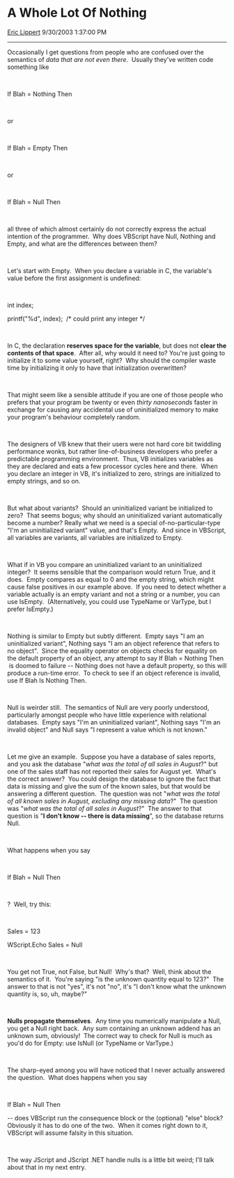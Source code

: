 # A Whole Lot Of Nothing

[Eric Lippert](https://social.msdn.microsoft.com/profile/Eric%20Lippert) 9/30/2003 1:37:00 PM

-----

 

Occasionally I get questions from people who are confused over the semantics of *data that are not even there*.  Usually they've written code something like

 

 

If Blah = Nothing Then

 

 

or

 

 

If Blah = Empty Then

 

 

or

 

 

If Blah = Null Then

 

 

all three of which almost certainly do not correctly express the actual intention of the programmer.  Why does VBScript have Null, Nothing and Empty, and what are the differences between them?

 

 

Let's start with Empty.  When you declare a variable in C, the variable's value before the first assignment is undefined:

 

 

int index;

printf("%d", index);  /\* could print any integer \*/

 

 

In C, the declaration **reserves space for the variable**, but does not **clear the contents of that space**.  After all, why would it need to? You're just going to initialize it to some value yourself, right?  Why should the compiler waste time by initializing it only to have that initialization overwritten?

 

 

That might seem like a sensible attitude if you are one of those people who prefers that your program be twenty or even *thirty nanoseconds* faster in exchange for causing any accidental use of uninitialized memory to make your program's behaviour completely random. 

 

 

The designers of VB knew that their users were not hard core bit twiddling performance wonks, but rather line-of-business developers who prefer a predictable programming environment.  Thus, VB initializes variables as they are declared and eats a few processor cycles here and there.  When you declare an integer in VB, it's initialized to zero, strings are initialized to empty strings, and so on.

 

 

But what about variants?  Should an uninitialized variant be initialized to zero?  That seems bogus; why should an uninitialized variant automatically become a number? Really what we need is a special of-no-particular-type "I'm an uninitialized variant" value, and that's Empty.  And since in VBScript, all variables are variants, all variables are initialized to Empty.

 

 

What if in VB you compare an uninitialized variant to an uninitialized integer?  It seems sensible that the comparison would return True, and it does.  Empty compares as equal to 0 and the empty string, which might cause false positives in our example above.  If you need to detect whether a variable actually is an empty variant and not a string or a number, you can use IsEmpty.  (Alternatively, you could use TypeName or VarType, but I prefer IsEmpty.)

 

 

Nothing is similar to Empty but subtly different.  Empty says "I am an uninitialized variant", Nothing says "I am an object reference that refers to no object".  Since the equality operator on objects checks for equality on the default property of an object, any attempt to say If Blah = Nothing Then  is doomed to failure -- Nothing does not have a default property, so this will produce a run-time error.  To check to see if an object reference is invalid, use If Blah Is Nothing Then.

 

 

Null is weirder still.  The semantics of Null are very poorly understood, particularly amongst people who have little experience with relational databases.  Empty says "I'm an uninitialized variant", Nothing says "I'm an invalid object" and Null says "I represent a value which is not known."

 

 

Let me give an example.  Suppose you have a database of sales reports, and you ask the database "*what was the total of all sales in August*?" but one of the sales staff has not reported their sales for August yet.  What's the correct answer?  You could design the database to ignore the fact that data is missing and give the sum of the known sales, but that would be answering a different question.  The question was not "*what was the total of all known sales in August, excluding any missing data*?"  The question was "*what was the total of all sales in August*?"  The answer to that question is "**I don't know -- there is data missing**", so the database returns Null.

 

 

What happens when you say

 

 

If Blah = Null Then

 

 

?  Well, try this:

 

 

Sales = 123

WScript.Echo Sales = Null

 

 

You get not True, not False, but Null\!  Why's that?  Well, think about the semantics of it.  You're saying "is the unknown quantity equal to 123?"  The answer to that is not "yes", it's not "no", it's "I don't know what the unknown quantity is, so, uh, maybe?" 

 

 

**Nulls propagate themselves**.  Any time you numerically manipulate a Null, you get a Null right back.  Any sum containing an unknown addend has an unknown sum, obviously\!  The correct way to check for Null is much as you'd do for Empty: use IsNull (or TypeName or VarType.)

 

 

 

The sharp-eyed among you will have noticed that I never actually answered the question.  What does happens when you say  

 

If Blah = Null Then 

 

\-- does VBScript run the consequence block or the (optional) "else" block?  Obviously it has to do one of the two.  When it comes right down to it, VBScript will assume falsity in this situation.

 

 

The way JScript and JScript .NET handle nulls is a little bit weird; I'll talk about that in my next entry.

